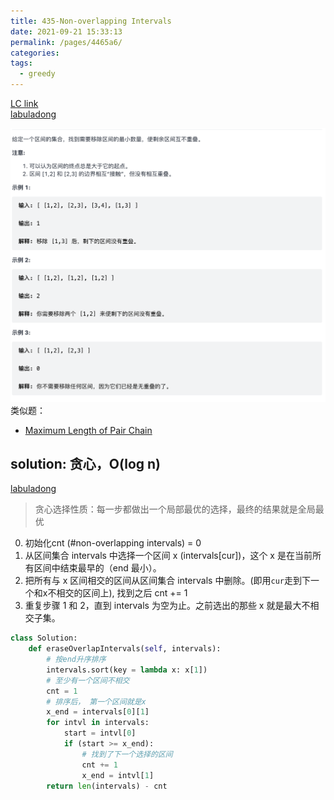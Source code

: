 ```yaml
---
title: 435-Non-overlapping Intervals
date: 2021-09-21 15:33:13
permalink: /pages/4465a6/
categories:
tags:
  - greedy
---
```

[LC link](https://leetcode-cn.com/problems/non-overlapping-intervals/)    
[labuladong](https://labuladong.gitee.io/algo/3/27/97/)

![](https://raw.githubusercontent.com/emmableu/image/master/435-0.png)
类似题：
- [Maximum Length of Pair Chain](https://emmableu.github.io/leetcode-note-site/pages/ccab39/)
## solution: 贪心，O(log n)
[labuladong](https://labuladong.gitee.io/algo/3/27/97/)
> 贪心选择性质：每一步都做出一个局部最优的选择，最终的结果就是全局最优
0. 初始化cnt (#non-overlapping intervals) = 0
1. 从区间集合 intervals 中选择一个区间 x (intervals[cur])，这个 x 是在当前所有区间中结束最早的（end 最小）。
2. 把所有与 x 区间相交的区间从区间集合 intervals 中删除。(即用`cur`走到下一个和x不相交的区间上), 找到之后 cnt += 1
3. 重复步骤 1 和 2，直到 intervals 为空为止。之前选出的那些 x 就是最大不相交子集。
```python
class Solution:
    def eraseOverlapIntervals(self, intervals):
        # 按end升序排序
        intervals.sort(key = lambda x: x[1]) 
        # 至少有一个区间不相交
        cnt = 1
        # 排序后， 第一个区间就是x
        x_end = intervals[0][1]
        for intvl in intervals:
            start = intvl[0]
            if (start >= x_end):
                # 找到了下一个选择的区间
                cnt += 1
                x_end = intvl[1]
        return len(intervals) - cnt
```
